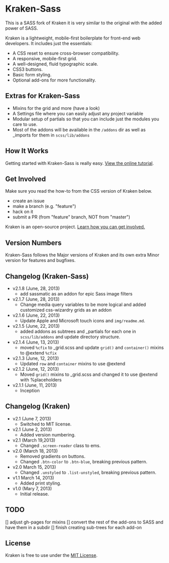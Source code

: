 # Kraken-Sass

This is a SASS fork of Kraken it is very similar to the original with the added power of SASS.

Kraken is a lightweight, mobile-first boilerplate for front-end web developers. It includes just the essentials:

* A CSS reset to ensure cross-browser compatibility.
* A responsive, mobile-first grid.
* A well-designed, fluid typographic scale.
* CSS3 buttons.
* Basic form styling.
* Optional add-ons for more functionality.

## Extras for Kraken-Sass

* Mixins for the grid and more (have a look)
* A Settings file where you can easily adjust any project variable
* Modular setup of partials so that you can include just the modules you care to use.
* Most of the addons will be available in the `/addons` dir as well as _imports for them in `scss/lib/addons`

## How It Works
Getting started with Kraken-Sass is really easy. [View the online tutorial](http://jwebcat.github.com/kraken-sass/).

## Get Involved
Make sure you read the how-to from the CSS version of Kraken below.

- create an issue
- make a branch (e.g. "feature")
- hack on it
- submit a PR (from "feature" branch, NOT from "master")

Kraken is an open-source project. [Learn how you can get involved.](http://cferdinandi.github.io/kraken/get-involved.html)

## Version Numbers
Kraken-Sass follows the Major versions of Kraken and its own extra Minor version for features and bugfixes.

## Changelog (Kraken-Sass)
* v2.1.8 (June, 28, 2013)
  * add sassmatic as an addon for epic Sass image filters
* v2.1.7 (June, 28, 2013)
  * Change media query variables to be more logical and added customized css-wizardry grids as an addon
* v2.1.6 (June, 22, 2013)
  * Update Apple and Microsoft touch icons and `img/readme.md`.
* v2.1.5 (June, 22, 2013)
  * added addons as subtrees and _partials for each one in `scss/lib/addons` and update directory structure.
* v2.1.4 (June, 13, 2013)
  * moved `%cfix` to _grid.scss and update `grid()` and `container()` mixins to @extend `%cfix`
* v2.1.3 (June, 12, 2013)
  * Updated `row` and `container` mixins to use @extend
* v2.1.2 (June, 12, 2013)
  * Moved `grid()` mixins to _grid.scss and changed it to use @extend with %placeholders
* v2.1.1 (June, 11, 2013)
  * Inception

## Changelog (Kraken)
* v2.1 (June 7, 2013)
  * Switched to MIT license.
* v2.1 (June 2, 2013)
  * Added version numbering.
* v2.1 (March 19,2013)
  * Changed `.screen-reader` class to ems.
* v2.0 (March 18, 2013)
  * Removed gradients on buttons.
  * Changed `.btn-color` to `.btn-blue`, breaking previous pattern.
* v2.0 March 15, 2013)
  * Changed `.unstyled` to `.list-unstyled`, breaking previous pattern.
* v1.1 March 14, 2013)
  * Added print styling.
* v1.0 (Mary 7, 2013)
  * Initial release.

## TODO
[] adjust gh-pages for mixins
[] convert the rest of the add-ons to SASS and have them in a subdir
[] finish creating sub-trees for each add-on

## License
Kraken is free to use under the [MIT License](http://gomakethings.com/mit/).
